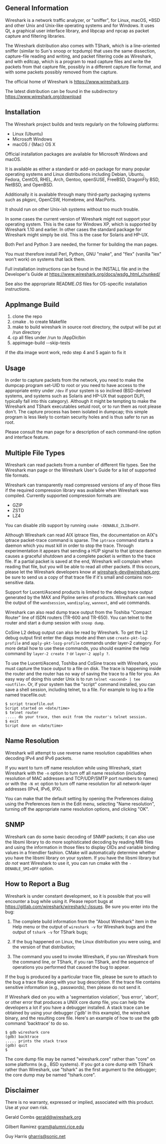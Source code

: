 General Information
-------------------

Wireshark is a network traffic analyzer, or "sniffer", for Linux, macOS,
\*BSD and other Unix and Unix-like operating systems and for Windows.
It uses Qt, a graphical user interface library, and libpcap and npcap as
packet capture and filtering libraries.

The Wireshark distribution also comes with TShark, which is a
line-oriented sniffer (similar to Sun's snoop or tcpdump) that uses the
same dissection, capture-file reading and writing, and packet filtering
code as Wireshark, and with editcap, which is a program to read capture
files and write the packets from that capture file, possibly in a
different capture file format, and with some packets possibly removed
from the capture.

The official home of Wireshark is https://www.wireshark.org.

The latest distribution can be found in the subdirectory https://www.wireshark.org/download


Installation
------------

The Wireshark project builds and tests regularly on the following platforms:

  - Linux (Ubuntu)
  - Microsoft Windows
  - macOS / {Mac} OS X

Official installation packages are available for Microsoft Windows and
macOS.

It is available as either a standard or add-on package for many popular
operating systems and Linux distributions including Debian, Ubuntu, Fedora,
CentOS, RHEL, Arch, Gentoo, openSUSE, FreeBSD, DragonFly BSD, NetBSD, and
OpenBSD.

Additionally it is available through many third-party packaging systems
such as pkgsrc, OpenCSW, Homebrew, and MacPorts.

It should run on other Unix-ish systems without too much trouble.

In some cases the current version of Wireshark might not support your
operating system. This is the case for Windows XP, which is supported by
Wireshark 1.10 and earlier. In other cases the standard package for
Wireshark might simply be old. This is the case for Solaris and HP-UX.

Both Perl and Python 3 are needed, the former for building the man
pages.

You must therefore install Perl, Python, GNU "make", and "flex" (vanilla
"lex" won't work) on systems that lack them.

Full installation instructions can be found in the INSTALL file and in the
Developer's Guide at https://www.wireshark.org/docs/wsdg_html_chunked/

See also the appropriate README._OS_ files for OS-specific installation
instructions.

AppImange Build
-----
1. clone the repo
2. cmake . to create Makefile
3. make to build wireshark in source root directory,
   the output will be put at <source root>/run directory
4. cp all files under <source root>/run to <source root>/AppDir/bin
5. appimage-build --skip-tests

if the dta image wont work, redo step 4 and 5 again to fix it

Usage
-----

In order to capture packets from the network, you need to make the
dumpcap program set-UID to root or you need to have access to the
appropriate entry under `/dev` if your system is so inclined (BSD-derived
systems, and systems such as Solaris and HP-UX that support DLPI,
typically fall into this category).  Although it might be tempting to
make the Wireshark and TShark executables setuid root, or to run them as
root please don't.  The capture process has been isolated in dumpcap;
this simple program is less likely to contain security holes and is thus
safer to run as root.

Please consult the man page for a description of each command-line
option and interface feature.


Multiple File Types
-------------------

Wireshark can read packets from a number of different file types.  See
the Wireshark man page or the Wireshark User's Guide for a list of
supported file formats.

Wireshark can transparently read compressed versions of any of those files if
the required compression library was available when Wireshark was compiled.
Currently supported compression formats are:

- GZIP
- ZSTD
- LZ4

You can disable zlib support by running `cmake -DENABLE_ZLIB=OFF`.

Although Wireshark can read AIX iptrace files, the documentation on
AIX's iptrace packet-trace command is sparse.  The `iptrace` command
starts a daemon which you must kill in order to stop the trace. Through
experimentation it appears that sending a HUP signal to that iptrace
daemon causes a graceful shutdown and a complete packet is written
to the trace file. If a partial packet is saved at the end, Wireshark
will complain when reading that file, but you will be able to read all
other packets.  If this occurs, please let the Wireshark developers know
at wireshark-dev@wireshark.org; be sure to send us a copy of that trace
file if it's small and contains non-sensitive data.

Support for Lucent/Ascend products is limited to the debug trace output
generated by the MAX and Pipline series of products.  Wireshark can read
the output of the `wandsession`, `wandisplay`, `wannext`, and `wdd`
commands.

Wireshark can also read dump trace output from the Toshiba "Compact Router"
line of ISDN routers (TR-600 and TR-650). You can telnet to the router
and start a dump session with `snoop dump`.

CoSine L2 debug output can also be read by Wireshark. To get the L2
debug output first enter the diags mode and then use
`create-pkt-log-profile` and `apply-pkt-lozg-profile` commands under
layer-2 category. For more detail how to use these commands, you
should examine the help command by `layer-2 create ?` or `layer-2 apply ?`.

To use the Lucent/Ascend, Toshiba and CoSine traces with Wireshark, you must
capture the trace output to a file on disk.  The trace is happening inside
the router and the router has no way of saving the trace to a file for you.
An easy way of doing this under Unix is to run `telnet <ascend> | tee <outfile>`.
Or, if your system has the "script" command installed, you can save
a shell session, including telnet, to a file. For example to log to a file
named tracefile.out:

~~~
$ script tracefile.out
Script started on <date/time>
$ telnet router
..... do your trace, then exit from the router's telnet session.
$ exit
Script done on <date/time>
~~~


Name Resolution
---------------

Wireshark will attempt to use reverse name resolution capabilities
when decoding IPv4 and IPv6 packets.

If you want to turn off name resolution while using Wireshark, start
Wireshark with the `-n` option to turn off all name resolution (including
resolution of MAC addresses and TCP/UDP/SMTP port numbers to names) or
with the `-N mt` option to turn off name resolution for all
network-layer addresses (IPv4, IPv6, IPX).

You can make that the default setting by opening the Preferences dialog
using the Preferences item in the Edit menu, selecting "Name resolution",
turning off the appropriate name resolution options, and clicking "OK".


SNMP
----

Wireshark can do some basic decoding of SNMP packets; it can also use
the libsmi library to do more sophisticated decoding by reading MIB
files and using the information in those files to display OIDs and
variable binding values in a friendlier fashion.  CMake  will automatically
determine whether you have the libsmi library on your system.  If you
have the libsmi library but _do not_ want Wireshark to use it, you can run
cmake with the `-DENABLE_SMI=OFF` option.

How to Report a Bug
-------------------

Wireshark is under constant development, so it is possible that you will
encounter a bug while using it. Please report bugs at https://gitlab.com/wireshark/wireshark/-/issues.
Be sure you enter into the bug:

1. The complete build information from the "About Wireshark"
   item in the Help menu or the output of `wireshark -v` for
   Wireshark bugs and the output of `tshark -v` for TShark bugs;

2. If the bug happened on Linux, the Linux distribution you were
   using, and the version of that distribution;

3. The command you used to invoke Wireshark, if you ran
   Wireshark from the command line, or TShark, if you ran
   TShark, and the sequence of operations you performed that
   caused the bug to appear.

If the bug is produced by a particular trace file, please be sure to
attach to the bug a trace file along with your bug description.  If the
trace file contains sensitive information (e.g., passwords), then please
do not send it.

If Wireshark died on you with a 'segmentation violation', 'bus error',
'abort', or other error that produces a UNIX core dump file, you can
help the developers a lot if you have a debugger installed.  A stack
trace can be obtained by using your debugger ('gdb' in this example),
the wireshark binary, and the resulting core file.  Here's an example of
how to use the gdb command 'backtrace' to do so.

~~~
$ gdb wireshark core
(gdb) backtrace
..... prints the stack trace
(gdb) quit
$
~~~

The core dump file may be named "wireshark.core" rather than "core" on
some platforms (e.g., BSD systems).  If you got a core dump with
TShark rather than Wireshark, use "tshark" as the first argument to
the debugger; the core dump may be named "tshark.core".

Disclaimer
----------

There is no warranty, expressed or implied, associated with this product.
Use at your own risk.


Gerald Combs <gerald@wireshark.org>

Gilbert Ramirez <gram@alumni.rice.edu>

Guy Harris <gharris@sonic.net>
